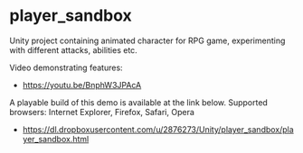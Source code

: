 # player_sandbox
Unity project containing animated character for RPG game, experimenting with different attacks, abilities etc.

Video demonstrating features:

- https://youtu.be/BnphW3JPAcA

A playable build of this demo is available at the link below. Supported browsers: Internet Explorer, Firefox, Safari, Opera
- https://dl.dropboxusercontent.com/u/2876273/Unity/player_sandbox/player_sandbox.html
